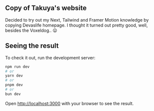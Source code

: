 ## Copy of Takuya's website

Decided to try out my Next, Tailwind and Framer Motion knowledge by copying Devaslife homepage. I thought it turned out pretty good, well, besides the Voxeldog.. 😛

## Seeing the result

To check it out, run the development server:

```bash
npm run dev
# or
yarn dev
# or
pnpm dev
# or
bun dev
```

Open [http://localhost:3000](http://localhost:3000) with your browser to see the result.

